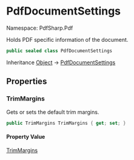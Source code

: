 # PdfDocumentSettings

Namespace: PdfSharp.Pdf

Holds PDF specific information of the document.

```csharp
public sealed class PdfDocumentSettings
```

Inheritance [Object](https://docs.microsoft.com/en-us/dotnet/api/system.object) → [PdfDocumentSettings](./pdfsharp.pdf.pdfdocumentsettings)

## Properties

### **TrimMargins**

Gets or sets the default trim margins.

```csharp
public TrimMargins TrimMargins { get; set; }
```

#### Property Value

[TrimMargins](./pdfsharp.pdf.trimmargins)<br>
